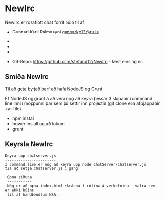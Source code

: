 NewIrc 
======

NewIrc er rosaflott chat forrit búið til af

* Gunnari Karli Pálmasyni gunnarkp13@ru.is
* 
*
*

* Git-Repo: https://github.com/stefand12/NewIrc - læst eins og er.

Smíða NewIrc
------------

Til að geta byrjað þarf að hafa 
NodeJS og Grunt

Ef NodeJS og grunt á að vera nóg að keyra þessar 3 skipanir í command line inni í 
möppunni þar sem þú settir inn projectið (git clone eða afþjappaðir .rar file)

* npm install
* bower install
og að lokum
* grunt

Keyrsla NewIrc
--------------

	Keyra upp chatserver.js
	-----------------------
	Í command line er nóg að keyra upp node ChatServer/chatserver.js
	til að setja chatserver.js í gang.

	 Opna síðuna
	 -----------
	 Nóg er að opna index.html skránna í rótina á verkefninu í vafra sem er ekki búinn
	 til af handbendlum NSA.
